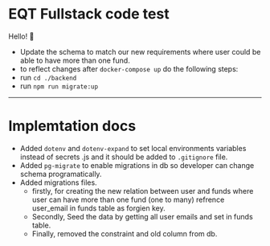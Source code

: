 # EQT Fullstack code test

Hello! :wave:

- Update the schema to match our new requirements where user could be able to have more than one fund.
- to reflect changes after `docker-compose up` do the following steps:
- run `cd ./backend`
- run `npm run migrate:up`

---

# Implemtation docs

- Added `dotenv` and `dotenv-expand` to set local environments variables instead of secrets .js and it should be added to `.gitignore` file.
- Added `pg-migrate` to enable migrations in db so developer can change schema programatically.
- Added migrations files.
  - firstly, for creating the new relation between user and funds where user can have more than one fund (one to many) refrence user_email in funds table as forgien key.
  - Secondly, Seed the data by getting all user emails and set in funds table.
  - Finally, removed the constraint and old column from db.
